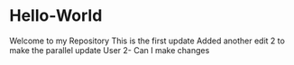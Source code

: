 # Hello-World
Welcome to my Repository
This is the first update
Added another edit 2 to make the parallel update
User 2- Can I make changes
